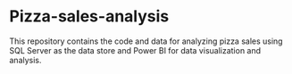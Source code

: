 # Pizza-sales-analysis
This repository contains the code and data for analyzing pizza sales using SQL Server as the data store and Power BI for data visualization and analysis.
